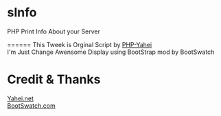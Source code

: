sInfo
=====

PHP Print Info About your Server

======
This Tweek is Orginal Script by <a href="Yahei.Net">PHP-Yahei</a><br />
I'm Just Change Awensome Display using BootStrap mod by BootSwatch</br >

Credit & Thanks<br />
======
<a href="http://Yahei.Net">Yahei.net</a><br />
<a href="http://BootSwatch.com">BootSwatch.com</a>
